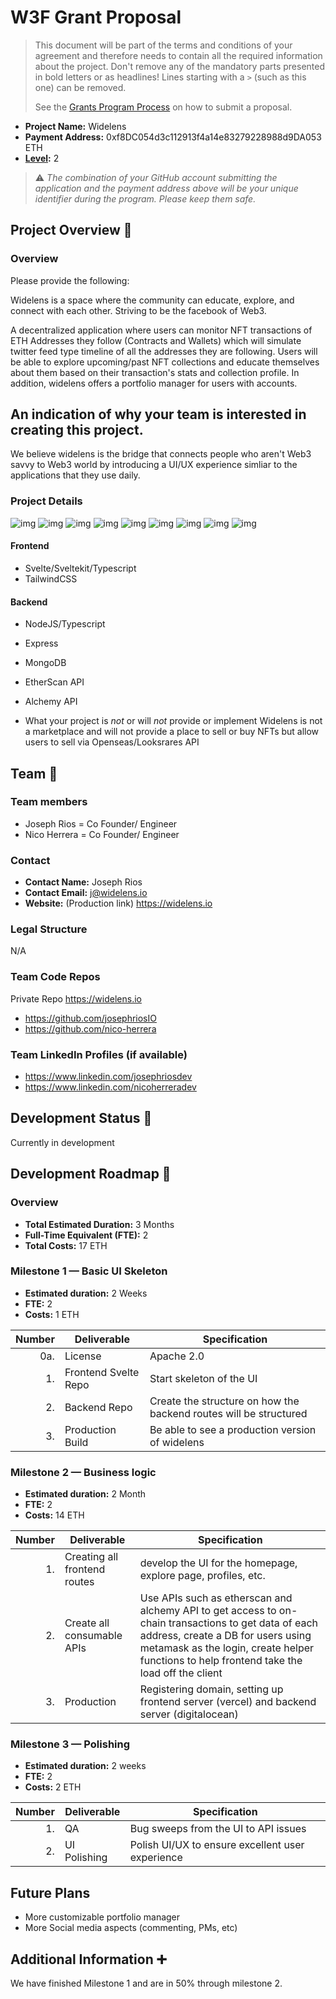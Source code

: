 # W3F Grant Proposal

> This document will be part of the terms and conditions of your agreement and therefore needs to contain all the required information about the project. Don't remove any of the mandatory parts presented in bold letters or as headlines! Lines starting with a `>` (such as this one) can be removed.
>
> See the [Grants Program Process](https://github.com/w3f/Grants-Program/#pencil-process) on how to submit a proposal.

- **Project Name:** Widelens
- **Payment Address:** 0xf8DC054d3c112913f4a14e83279228988d9DA053 ETH
- **[Level](https://github.com/w3f/Grants-Program/tree/master#level_slider-levels):** 2

> ⚠️ _The combination of your GitHub account submitting the application and the payment address above will be your unique identifier during the program. Please keep them safe._

## Project Overview :page_facing_up:

### Overview

Please provide the following:

Widelens is a space where the community can educate, explore, and connect with each other. Striving to be the facebook of Web3.

A decentralized application where users can monitor NFT transactions of ETH Addresses they follow (Contracts and Wallets) which will simulate twitter feed type timeline of all the addresses they are following. Users will be able to explore upcoming/past NFT collections and educate themselves about them based on their transaction's stats and collection profile. In addition, widelens offers a portfolio manager for users with accounts.

## An indication of why your team is interested in creating this project.

We believe widelens is the bridge that connects people who aren't Web3 savvy to Web3 world by introducing a UI/UX experience simliar to the applications that they use daily.

### Project Details

![img](https://github.com/josephriosIO/widelens-images/blob/main/homepage.png)
![img](https://github.com/josephriosIO/widelens-images/blob/main/top-collections.png)
![img](https://github.com/josephriosIO/widelens-images/blob/main/explore.png)
![img](https://github.com/josephriosIO/widelens-images/blob/main/collections.png)
![img](https://github.com/josephriosIO/widelens-images/blob/main/profile-sidebar.png)
![img](https://github.com/josephriosIO/widelens-images/blob/main/users-profile.png)
![img](https://github.com/josephriosIO/widelens-images/blob/main/users-transactions.png)
![img](https://github.com/josephriosIO/widelens-images/blob/main/users-collections.png)
![img](https://github.com/josephriosIO/widelens-images/blob/main/mobile-view.png)

#### Frontend

- Svelte/Sveltekit/Typescript
- TailwindCSS

#### Backend

- NodeJS/Typescript
- Express
- MongoDB
- EtherScan API
- Alchemy API

- What your project is _not_ or will _not_ provide or implement
  Widelens is not a marketplace and will not provide a place to sell or buy NFTs but allow users to sell via Openseas/Looksrares API

## Team :busts_in_silhouette:

### Team members

- Joseph Rios = Co Founder/ Engineer
- Nico Herrera = Co Founder/ Engineer

### Contact

- **Contact Name:** Joseph Rios
- **Contact Email:** j@widelens.io
- **Website:** (Production link) https://widelens.io

### Legal Structure

N/A

### Team Code Repos

Private Repo
https://widelens.io

- https://github.com/josephriosIO
- https://github.com/nico-herrera

### Team LinkedIn Profiles (if available)

- https://www.linkedin.com/josephriosdev
- https://www.linkedin.com/nicoherreradev

## Development Status :open_book:

Currently in development

## Development Roadmap :nut_and_bolt:

### Overview

- **Total Estimated Duration:** 3 Months
- **Full-Time Equivalent (FTE):** 2
- **Total Costs:** 17 ETH

### Milestone 1 — Basic UI Skeleton

- **Estimated duration:** 2 Weeks
- **FTE:** 2
- **Costs:** 1 ETH

| Number | Deliverable          | Specification                                                     |
| -----: | -------------------- | ----------------------------------------------------------------- |
|    0a. | License              | Apache 2.0                                                        |
|     1. | Frontend Svelte Repo | Start skeleton of the UI                                          |
|     2. | Backend Repo         | Create the structure on how the backend routes will be structured |
|     3. | Production Build     | Be able to see a production version of widelens                   |

### Milestone 2 — Business logic

- **Estimated duration:** 2 Month
- **FTE:** 2
- **Costs:** 14 ETH

| Number | Deliverable                  | Specification                                                                                                                                                                                                                           |
| -----: | ---------------------------- | --------------------------------------------------------------------------------------------------------------------------------------------------------------------------------------------------------------------------------------- |
|     1. | Creating all frontend routes | develop the UI for the homepage, explore page, profiles, etc.                                                                                                                                                                           |
|     2. | Create all consumable APIs   | Use APIs such as etherscan and alchemy API to get access to on-chain transactions to get data of each address, create a DB for users using metamask as the login, create helper functions to help frontend take the load off the client |
|     3. | Production                   | Registering domain, setting up frontend server (vercel) and backend server (digitalocean)                                                                                                                                               |

### Milestone 3 — Polishing

- **Estimated duration:** 2 weeks
- **FTE:** 2
- **Costs:** 2 ETH

| Number | Deliverable  | Specification                                    |
| -----: | ------------ | ------------------------------------------------ |
|     1. | QA           | Bug sweeps from the UI to API issues             |
|     2. | UI Polishing | Polish UI/UX to ensure excellent user experience |

## Future Plans

- More customizable portfolio manager
- More Social media aspects (commenting, PMs, etc)

## Additional Information :heavy_plus_sign:

We have finished Milestone 1 and are in 50% through milestone 2.
